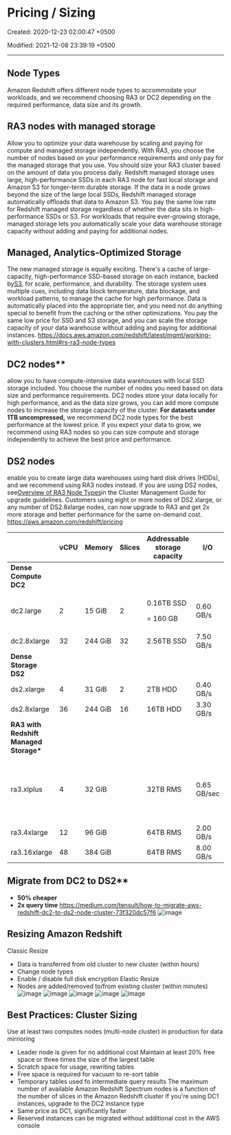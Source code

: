 # Pricing / Sizing

Created: 2020-12-23 02:00:47 +0500

Modified: 2021-12-08 23:39:19 +0500

---

## Node Types

Amazon Redshift offers different node types to accommodate your workloads, and we recommend choosing RA3 or DC2 depending on the required performance, data size and its growth.
## RA3 nodes with managed storage

Allow you to optimize your data warehouse by scaling and paying for compute and managed storage independently. With RA3, you choose the number of nodes based on your performance requirements and only pay for the managed storage that you use. You should size your RA3 cluster based on the amount of data you process daily.
Redshift managed storage uses large, high-performance SSDs in each RA3 node for fast local storage and Amazon S3 for longer-term durable storage. If the data in a node grows beyond the size of the large local SSDs, Redshift managed storage automatically offloads that data to Amazon S3. You pay the same low rate for Redshift managed storage regardless of whether the data sits in high-performance SSDs or S3. For workloads that require ever-growing storage, managed storage lets you automatically scale your data warehouse storage capacity without adding and paying for additional nodes.
## Managed, Analytics-Optimized Storage

The new managed storage is equally exciting. There's a cache of large-capacity, high-performance SSD-based storage on each instance, backed by[S3](https://aws.amazon.com/s3/), for scale, performance, and durability. The storage system uses multiple cues, including data block temperature, data blockage, and workload patterns, to manage the cache for high performance. Data is automatically placed into the appropriate tier, and you need not do anything special to benefit from the caching or the other optimizations. You pay the same low price for SSD and S3 storage, and you can scale the storage capacity of your data warehouse without adding and paying for additional instances.
<https://docs.aws.amazon.com/redshift/latest/mgmt/working-with-clusters.html#rs-ra3-node-types>

## DC2 nodes**

allow you to have compute-intensive data warehouses with local SSD storage included. You choose the number of nodes you need based on data size and performance requirements. DC2 nodes store your data locally for high performance, and as the data size grows, you can add more compute nodes to increase the storage capacity of the cluster. **For datasets under 1TB uncompressed,** we recommend DC2 node types for the best performance at the lowest price. If you expect your data to grow, we recommend using RA3 nodes so you can size compute and storage independently to achieve the best price and performance.
## DS2 nodes

enable you to create large data warehouses using hard disk drives (HDDs), and we recommend using RA3 nodes instead. If you are using DS2 nodes, see[Overview of RA3 Node Types](https://docs.aws.amazon.com/redshift/latest/mgmt/working-with-clusters.html#rs-ra3-node-types)in the Cluster Management Guide for upgrade guidelines. Customers using eight or more nodes of DS2.xlarge, or any number of DS2.8xlarge nodes, can now upgrade to RA3 and get 2x more storage and better performance for the same on-demand cost.
<https://aws.amazon.com/redshift/pricing>
<table style="width:100%;">
<colgroup>
<col style="width: 22%" />
<col style="width: 8%" />
<col style="width: 11%" />
<col style="width: 8%" />
<col style="width: 19%" />
<col style="width: 11%" />
<col style="width: 18%" />
</colgroup>
<thead>
<tr class="header">
<th></th>
<th><strong>vCPU</strong></th>
<th><strong>Memory</strong></th>
<th><strong>Slices</strong></th>
<th><strong>Addressable storage capacity</strong></th>
<th><strong>I/O</strong></th>
<th><strong>Price</strong></th>
</tr>
</thead>
<tbody>
<tr class="odd">
<td><strong>Dense Compute DC2</strong></td>
<td></td>
<td></td>
<td></td>
<td></td>
<td></td>
<td></td>
</tr>
<tr class="even">
<td>dc2.large</td>
<td>2</td>
<td>15 GiB</td>
<td>2</td>
<td><p>0.16TB SSD</p>
<p>= 160 GB</p></td>
<td>0.60 GB/s</td>
<td>$0.315per Hour <strong>0.315 * 8 = $2.52 per Hour</strong></td>
</tr>
<tr class="odd">
<td>dc2.8xlarge</td>
<td>32</td>
<td>244 GiB</td>
<td>32</td>
<td>2.56TB SSD</td>
<td>7.50 GB/s</td>
<td>$6.10per Hour</td>
</tr>
<tr class="even">
<td><strong>Dense Storage DS2</strong></td>
<td></td>
<td></td>
<td></td>
<td></td>
<td></td>
<td></td>
</tr>
<tr class="odd">
<td>ds2.xlarge</td>
<td>4</td>
<td>31 GiB</td>
<td>2</td>
<td>2TB HDD</td>
<td>0.40 GB/s</td>
<td>$1.19per Hour</td>
</tr>
<tr class="even">
<td>ds2.8xlarge</td>
<td>36</td>
<td>244 GiB</td>
<td>16</td>
<td>16TB HDD</td>
<td>3.30 GB/s</td>
<td>$9.50per Hour</td>
</tr>
<tr class="odd">
<td><strong>RA3 with Redshift Managed Storage*</strong></td>
<td></td>
<td></td>
<td></td>
<td></td>
<td></td>
<td></td>
</tr>
<tr class="even">
<td>ra3.xlplus</td>
<td>4</td>
<td>32 GiB</td>
<td></td>
<td>32TB RMS</td>
<td>0.65 GB/sec</td>
<td><p>$1.235per Hour</p>
<p><strong>1.235* 2 = 2.47 per hour</strong></p></td>
</tr>
<tr class="odd">
<td>ra3.4xlarge</td>
<td>12</td>
<td>96 GiB</td>
<td></td>
<td>64TB RMS</td>
<td>2.00 GB/s</td>
<td>$3.706per Hour</td>
</tr>
<tr class="even">
<td>ra3.16xlarge</td>
<td>48</td>
<td>384 GiB</td>
<td></td>
<td>64TB RMS</td>
<td>8.00 GB/s</td>
<td>$14.827per Hour</td>
</tr>
</tbody>
</table>

## Migrate from DC2 to DS2**
-   **50% cheaper**
-   **2x query time**
<https://medium.com/tensult/how-to-migrate-aws-redshift-dc2-to-ds2-node-cluster-73f320dc57f6>
![image](media/AWS-Redshift_Pricing---Sizing-image1.png)
## Resizing Amazon Redshift

Classic Resize
-   Data is transferred from old cluster to new cluster (within hours)
-   Change node types
-   Enable / disable full disk encryption
Elastic Resize
-   Nodes are added/removed to/from existing cluster (within minutes)
![image](media/AWS-Redshift_Pricing---Sizing-image2.png)
![image](media/AWS-Redshift_Pricing---Sizing-image3.png)
![image](media/AWS-Redshift_Pricing---Sizing-image4.png)
![image](media/AWS-Redshift_Pricing---Sizing-image5.png)
![image](media/AWS-Redshift_Pricing---Sizing-image6.png)
## Best Practices: Cluster Sizing

Use at least two computes nodes (multi-node cluster) in production for data mirrioring
-   Leader node is given for no additional cost
Maintain at least 20% free space or three times the size of the largest table
-   Scratch space for usage, rewriting tables
-   Free space is required for vacuum to re-sort table
-   Temporary tables used fo intermediate query results
The maximum number of available Amazon Redshift Spectrum nodes is a function of the number of slices in the Amazon Redshift cluster
If you're using DC1 instances, upgrade to the DC2 instance type
-   Same price as DC1, significantly faster
-   Reserved instances can be migrated without additional cost in the AWS console

